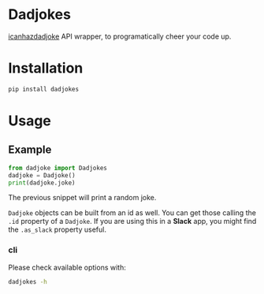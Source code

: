 # Dadjokes
[icanhazdadjoke](https://icanhazdadjoke.com/) API wrapper, to programatically cheer your code up.

# Installation
```bash
pip install dadjokes
```

# Usage

## Example
```python
from dadjoke import Dadjokes
dadjoke = Dadjoke()
print(dadjoke.joke)
```

The previous snippet will print a random joke.  

`Dadjoke` objects can be built from an id as well. You can get those calling the `.id` property of a `Dadjoke`. If you are using this in a **Slack** app, you might find the `.as_slack` property useful.

### cli
Please check available options with:  
```bash
dadjokes -h
```